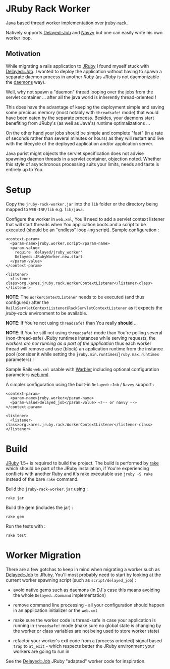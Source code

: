 JRuby Rack Worker
=================

Java based thread worker implementation over [jruby-rack](http://github.com/nicksieger/jruby-rack).

Natively supports [Delayed::Job](http://github.com/collectiveidea/delayed_job) and
[Navvy](http://github.com/jeffkreeftmeijer/navvy) but one can easily write his own
worker loop.


Motivation
----------

While migrating a rails application to [JRuby](http://jruby.org) I found myself
stuck with [Delayed::Job](http://github.com/collectiveidea/delayed_job). I wanted
to deploy the application without having to spawn a separate daemon process in
another *Ruby* (as *JRuby* is not daemonizable the [daemons](http://daemons.rubyforge.org)
way).

Well, why not spawn a "daemon" thread looping over the jobs from the servlet
container ... after all the java world is inherently thread-oriented !

This does have the advantage of keeping the deployment simple and saving some
precious memory (most notably with `threadsafe!` mode) that would have been
eaten by the separate process. Besides, your daemons start benefiting from
JRuby's (as well as Java's) runtime optimalizations ...

On the other hand your jobs should be simple and complete "fast" (in a rate of
seconds rather than several minutes or hours) as they will restart and live with
the lifecycle of the deployed application and/or application server.

Java purist might objects the servlet specification does not advise spawning
daemon threads in a servlet container, objection noted. Whether this style of
asynchronous processing suits your limits, needs and taste is entirely up to
You.


Setup
=====

Copy the `jruby-rack-worker.jar` into the `lib` folder or the directory being
mapped to `WEB-INF/lib` e.g. `lib/java`.

Configure the worker in `web.xml`, You'll need to add a servlet context listener
that will start threads when You application boots and a script to be executed
(should be an "endless" loop-ing script). Sample configuration :

    <context-param>
      <param-name>jruby.worker.script</param-name>
      <param-value>
        require 'delayed/jruby_worker'
        Delayed::JRubyWorker.new.start
      </param-value>
    </context-param>

    <listener>
      <listener-class>org.kares.jruby.rack.WorkerContextListener</listener-class>
    </listener>

**NOTE**: The `WorkerContextListener` needs to be executed (and thus configured)
after the `RailsServletContextListener`/`RackServletContextListener` as it expects
the *jruby-rack* environment to be available.

**NOTE**: If You're not using `threadsafe!` than You really **should** ...

**NOTE**: If You're still not using `threadsafe!` mode than You're polling several
(non-thread-safe) JRuby runtimes instances while serving requests, the *workers
are nor running as a part of the application* thus each worker thread will remove
and use (block) an application runtime from the instance pool (consider it while
setting the `jruby.min.runtimes`/`jruby.max.runtimes` parameters) !

Sample Rails `web.xml` usable with [Warbler](http://caldersphere.rubyforge.org/warbler)
including optional configuration parameters
[web.xml](/kares/jruby-rack-worker/blob/master/src/test/resources/warbler.web.xml).

A simpler configuration using the built-in `Delayed::Job` / `Navvy` support :

    <context-param>
      <param-name>jruby.worker</param-name>
      <param-value>delayed_job</param-value> <!-- or navvy -->
    </context-param>

    <listener>
      <listener-class>org.kares.jruby.rack.WorkerContextListener</listener-class>
    </listener>


Build
=====

[JRuby](http://jruby.org) 1.5+ is required to build the project.
The build is performed by [rake](http://rake.rubyforge.org) which should be part
of the JRuby installation, if You're experiencing conflicts with another Ruby and
it's rake executable use `jruby -S rake` instead of the bare `rake` command.

Build the `jruby-rack-worker.jar` using :

    rake jar

Build the gem (includes the jar) :

    rake gem

Run the tests with :

    rake test


Worker Migration
================

There are a few gotchas to keep in mind when migrating a worker such as
[Delayed::Job](http://github.com/collectiveidea/delayed_job) to JRuby, You'll
most probably need to start by looking at the current worker spawning script
(such as `script/delayed_job`) :

 * avoid native gems such as daemons (in DJ's case this means avoiding the whole
   `Delayed::Command` implementation)

 * remove command line processing - all your configuration should happen in an
   application initializer or the `web.xml`

 * make sure the worker code is thread-safe in case your application is running
   in `threadsafe!` mode (make sure no global state is changing by the worker or
   class variables are not being used to store worker state)

 * refactor your worker's exit code from a (process oriented) signal based `trap`
   to `at_exit` - which respects better the JRuby environment your workers are
   going to run in


See the [Delayed::Job](/kares/jruby-rack-worker/tree/master/src/main/ruby/delayed)
JRuby "adapted" worker code for inspiration.
